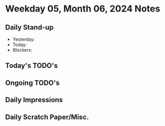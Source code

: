 # Weekday 05, Month 06, 2024 Notes



## Daily Stand-up

* Yesterday:
* Today:
* Blockers:

## Today's TODO's





## Ongoing TODO's



## Daily Impressions



## Daily Scratch Paper/Misc.